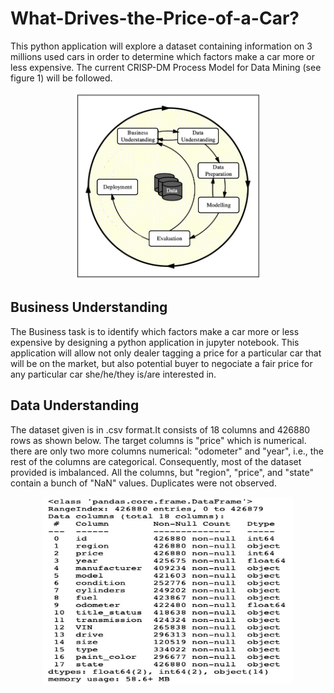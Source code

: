 # What-Drives-the-Price-of-a-Car?
This python application will explore a dataset containing information on 3 millions used cars in order to determine which factors make a car more or less expensive. The current CRISP-DM Process Model for Data Mining (see figure 1) will be followed.

<p align="center">
<img src="images/Figure1_CRISP_DM_Model.jpeg" width="300px" height="300px">
</p>


<h2>Business Understanding</h2>
The Business task is to identify which factors make a car more or less expensive by designing a python application in jupyter notebook. This application will allow not only dealer tagging a price for a particular car that will be on the market, but also potential buyer to negociate a fair price for any particular car she/he/they is/are interested in.

<h2>Data Understanding</h2>
The dataset given is in .csv format.It consists of 18 columns and 426880 rows as shown below. The target columns is "price" which is numerical. there are only two more columns numerical: "odometer" and "year", i.e., the rest of the columns are categorical. Consequently, most of the dataset provided is imbalanced. All the columns, but "region", "price", and "state" contain a bunch of "NaN" values. Duplicates were not observed.

<p align="center">
<img src="images/figure2_data_1.jpeg" width="400px" height="300px">
</p>

